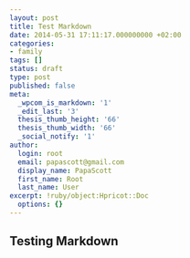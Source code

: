 ```yaml
---
layout: post
title: Test Markdown
date: 2014-05-31 17:11:17.000000000 +02:00
categories:
- family
tags: []
status: draft
type: post
published: false
meta:
  _wpcom_is_markdown: '1'
  _edit_last: '3'
  thesis_thumb_height: '66'
  thesis_thumb_width: '66'
  _social_notify: '1'
author:
  login: root
  email: papascott@gmail.com
  display_name: PapaScott
  first_name: Root
  last_name: User
excerpt: !ruby/object:Hpricot::Doc
  options: {}
---
```

<h2>Testing Markdown</h2>
